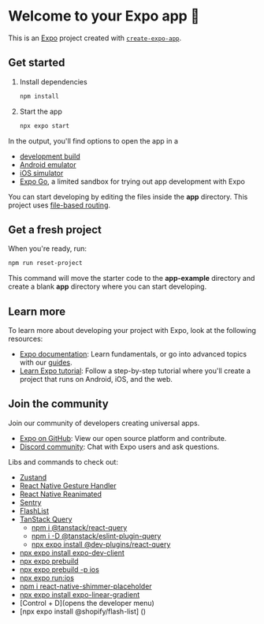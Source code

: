 # Welcome to your Expo app 👋

This is an [Expo](https://expo.dev) project created with [`create-expo-app`](https://www.npmjs.com/package/create-expo-app).

## Get started

1. Install dependencies

   ```bash
   npm install
   ```

2. Start the app

   ```bash
   npx expo start
   ```

In the output, you'll find options to open the app in a

- [development build](https://docs.expo.dev/develop/development-builds/introduction/)
- [Android emulator](https://docs.expo.dev/workflow/android-studio-emulator/)
- [iOS simulator](https://docs.expo.dev/workflow/ios-simulator/)
- [Expo Go](https://expo.dev/go), a limited sandbox for trying out app development with Expo

You can start developing by editing the files inside the **app** directory. This project uses [file-based routing](https://docs.expo.dev/router/introduction).

## Get a fresh project

When you're ready, run:

```bash
npm run reset-project
```

This command will move the starter code to the **app-example** directory and create a blank **app** directory where you can start developing.

## Learn more

To learn more about developing your project with Expo, look at the following resources:

- [Expo documentation](https://docs.expo.dev/): Learn fundamentals, or go into advanced topics with our [guides](https://docs.expo.dev/guides).
- [Learn Expo tutorial](https://docs.expo.dev/tutorial/introduction/): Follow a step-by-step tutorial where you'll create a project that runs on Android, iOS, and the web.

## Join the community

Join our community of developers creating universal apps.

- [Expo on GitHub](https://github.com/expo/expo): View our open source platform and contribute.
- [Discord community](https://chat.expo.dev): Chat with Expo users and ask questions.


Libs and commands to check out:
- [Zustand](https://zustand-demo.pmnd.rs/)
- [React Native Gesture Handler](https://docs.expo.dev/guides/react-native-gesture-handler/)
- [React Native Reanimated](https://docs.expo.dev/guides/react-native-reanimated/)
- [Sentry](https://docs.expo.dev/sentry/introduction/)
- [FlashList](https://docs.expo.dev/guides/flash-list/)
- [TanStack Query](https://docs.expo.dev/guides/tanstack-query/)
   - [npm i @tanstack/react-query](https://docs.expo.dev/guides/tanstack-query/)
   - [npm i -D @tanstack/eslint-plugin-query](https://docs.expo.dev/guides/tanstack-query/)
   - [npx expo install @dev-plugins/react-query](https://docs.expo.dev/guides/tanstack-query/)
- [npx expo install expo-dev-client](https://docs.expo.dev/dev-client/introduction/)
- [npx expo prebuild](https://docs.expo.dev/workflow/prebuild/)
- [npx expo prebuild -p ios](https://docs.expo.dev/workflow/prebuild/)
- [npx expo run:ios](https://docs.expo.dev/workflow/ios-simulator/)
- [npm i react-native-shimmer-placeholder](https://www.npmjs.com/package/react-native-shimmer-placeholder)
- [npx expo install expo-linear-gradient](https://docs.expo.dev/guides/linear-gradient/)
- [Control + D](opens the developer menu)
- [npx expo install @shopify/flash-list] ()
